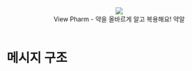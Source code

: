 <div align="center">
<img src="https://capsule-render.vercel.app/api?type=waving&color=auto&height=200&section=header&text=Yakal&fontSize=56" /></div>
<div align="center">
    View Pharm - 약을 올바르게 알고 복용해요! 약알 
  </div>
<br>
<h1>메시지 구조</h1>